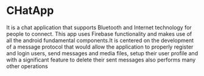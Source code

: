 # CHatApp

It is a chat application that supports Bluetooth and Internet technology for people to connect. This app uses Firebase functionality and makes use of all the android fundamental components.It is centered on the development of a message protocol that would allow the application to properly register and login users, send messages and media files, setup their user profile and with a significant feature to delete their sent messages also performs many other operations
